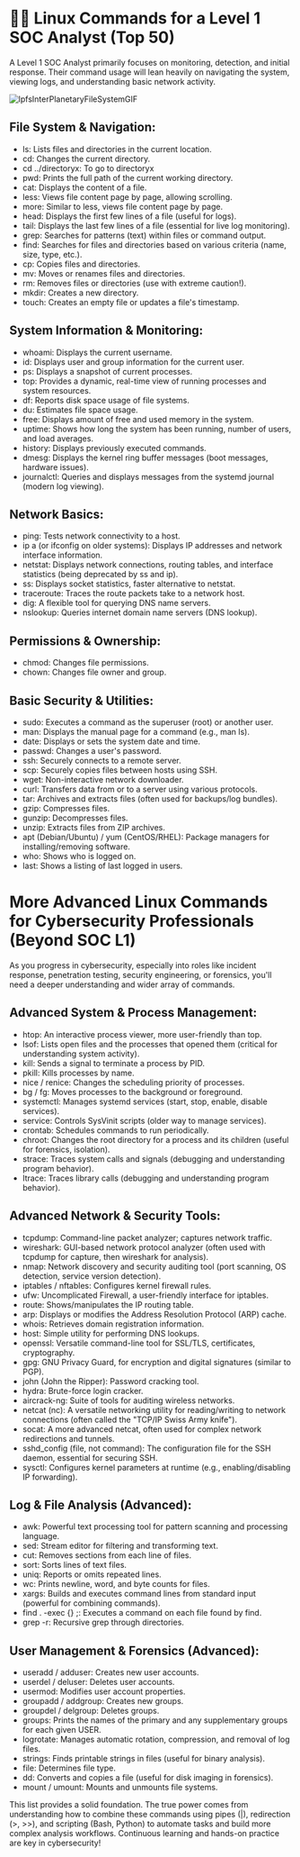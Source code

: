 # 🐧🐧 Linux Commands for a Level 1 SOC Analyst (Top 50)

A Level 1 SOC Analyst primarily focuses on monitoring, detection, and initial response. Their command usage will lean heavily on navigating the system, viewing logs, and understanding basic network activity.

![IpfsInterPlanetaryFileSystemGIF](https://github.com/user-attachments/assets/b317c53f-51dc-44ba-8978-ea8c2c82daf4)

## File System & Navigation:

- ls: Lists files and directories in the current location.
- cd: Changes the current directory.
- cd ../directoryx: To go to directoryx 
- pwd: Prints the full path of the current working directory.
- cat: Displays the content of a file.
- less: Views file content page by page, allowing scrolling.
- more: Similar to less, views file content page by page.
- head: Displays the first few lines of a file (useful for logs).
- tail: Displays the last few lines of a file (essential for live log monitoring).
- grep: Searches for patterns (text) within files or command output.
- find: Searches for files and directories based on various criteria (name, size, type, etc.).
- cp: Copies files and directories.
- mv: Moves or renames files and directories.
- rm: Removes files or directories (use with extreme caution!).
- mkdir: Creates a new directory.
- touch: Creates an empty file or updates a file's timestamp.

## System Information & Monitoring:

- whoami: Displays the current username.
- id: Displays user and group information for the current user.
- ps: Displays a snapshot of current processes.
- top: Provides a dynamic, real-time view of running processes and system resources.
- df: Reports disk space usage of file systems.
- du: Estimates file space usage.
- free: Displays amount of free and used memory in the system.
- uptime: Shows how long the system has been running, number of users, and load averages.
- history: Displays previously executed commands.
- dmesg: Displays the kernel ring buffer messages (boot messages, hardware issues).
- journalctl: Queries and displays messages from the systemd journal (modern log viewing).

## Network Basics:

- ping: Tests network connectivity to a host.
- ip a (or ifconfig on older systems): Displays IP addresses and network interface information.
- netstat: Displays network connections, routing tables, and interface statistics (being deprecated by ss and ip).
- ss: Displays socket statistics, faster alternative to netstat.
- traceroute: Traces the route packets take to a network host.
- dig: A flexible tool for querying DNS name servers.
- nslookup: Queries internet domain name servers (DNS lookup).

## Permissions & Ownership:

- chmod: Changes file permissions.
- chown: Changes file owner and group.

## Basic Security & Utilities:

- sudo: Executes a command as the superuser (root) or another user.
- man: Displays the manual page for a command (e.g., man ls).
- date: Displays or sets the system date and time.
- passwd: Changes a user's password.
- ssh: Securely connects to a remote server.
- scp: Securely copies files between hosts using SSH.
- wget: Non-interactive network downloader.
- curl: Transfers data from or to a server using various protocols.
- tar: Archives and extracts files (often used for backups/log bundles).
- gzip: Compresses files.
- gunzip: Decompresses files.
- unzip: Extracts files from ZIP archives.
- apt (Debian/Ubuntu) / yum (CentOS/RHEL): Package managers for installing/removing software.
- who: Shows who is logged on.
- last: Shows a listing of last logged in users.

# More Advanced Linux Commands for Cybersecurity Professionals (Beyond SOC L1)

As you progress in cybersecurity, especially into roles like incident response, penetration testing, security engineering, or forensics, you'll need a deeper understanding and wider array of commands.

## Advanced System & Process Management:

- htop: An interactive process viewer, more user-friendly than top.
- lsof: Lists open files and the processes that opened them (critical for understanding system activity).
- kill: Sends a signal to terminate a process by PID.
- pkill: Kills processes by name.
- nice / renice: Changes the scheduling priority of processes.
- bg / fg: Moves processes to the background or foreground.
- systemctl: Manages systemd services (start, stop, enable, disable services).
- service: Controls SysVinit scripts (older way to manage services).
- crontab: Schedules commands to run periodically.
- chroot: Changes the root directory for a process and its children (useful for forensics, isolation).
- strace: Traces system calls and signals (debugging and understanding program behavior).
- ltrace: Traces library calls (debugging and understanding program behavior).

## Advanced Network & Security Tools:

- tcpdump: Command-line packet analyzer; captures network traffic.
- wireshark: GUI-based network protocol analyzer (often used with tcpdump for capture, then wireshark for analysis).
- nmap: Network discovery and security auditing tool (port scanning, OS detection, service version detection).
- iptables / nftables: Configures kernel firewall rules.
- ufw: Uncomplicated Firewall, a user-friendly interface for iptables.
- route: Shows/manipulates the IP routing table.
- arp: Displays or modifies the Address Resolution Protocol (ARP) cache.
- whois: Retrieves domain registration information.
- host: Simple utility for performing DNS lookups.
- openssl: Versatile command-line tool for SSL/TLS, certificates, cryptography.
- gpg: GNU Privacy Guard, for encryption and digital signatures (similar to PGP).
- john (John the Ripper): Password cracking tool.
- hydra: Brute-force login cracker.
- aircrack-ng: Suite of tools for auditing wireless networks.
- netcat (nc): A versatile networking utility for reading/writing to network connections (often called the "TCP/IP Swiss Army knife").
- socat: A more advanced netcat, often used for complex network redirections and tunnels.
- sshd_config (file, not command): The configuration file for the SSH daemon, essential for securing SSH.
- sysctl: Configures kernel parameters at runtime (e.g., enabling/disabling IP forwarding).

## Log & File Analysis (Advanced):

- awk: Powerful text processing tool for pattern scanning and processing language.
- sed: Stream editor for filtering and transforming text.
- cut: Removes sections from each line of files.
- sort: Sorts lines of text files.
- uniq: Reports or omits repeated lines.
- wc: Prints newline, word, and byte counts for files.
- xargs: Builds and executes command lines from standard input (powerful for combining commands).
- find . -exec {} \;: Executes a command on each file found by find.
- grep -r: Recursive grep through directories.

## User Management & Forensics (Advanced):

- useradd / adduser: Creates new user accounts.
- userdel / deluser: Deletes user accounts.
- usermod: Modifies user account properties.
- groupadd / addgroup: Creates new groups.
- groupdel / delgroup: Deletes groups.
- groups: Prints the names of the primary and any supplementary groups for each given USER.
- logrotate: Manages automatic rotation, compression, and removal of log files.
- strings: Finds printable strings in files (useful for binary analysis).
- file: Determines file type.
- dd: Converts and copies a file (useful for disk imaging in forensics).
- mount / umount: Mounts and unmounts file systems.

This list provides a solid foundation. The true power comes from understanding how to combine these commands using pipes (|), redirection (>, >>), and scripting (Bash, Python) to automate tasks and build more complex analysis workflows. Continuous learning and hands-on practice are key in cybersecurity!
